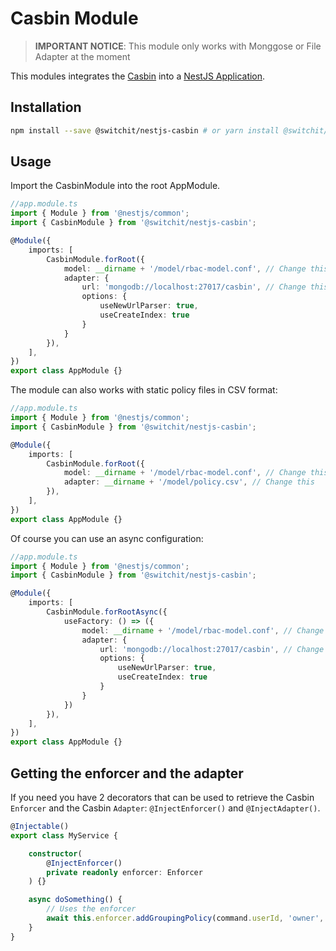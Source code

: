 # Casbin Module

> **IMPORTANT NOTICE**: This module only works with Monggose or File Adapter at the moment
>

This modules integrates the [Casbin](https://casbin.org) into a [NestJS Application](https://nestjs.com).

## Installation

```bash
npm install --save @switchit/nestjs-casbin # or yarn install @switchit/nestjs-casbin
```

## Usage

Import the CasbinModule into the root AppModule.

```typescript
//app.module.ts
import { Module } from '@nestjs/common';
import { CasbinModule } from '@switchit/nestjs-casbin';

@Module({
    imports: [
        CasbinModule.forRoot({
            model: __dirname + '/model/rbac-model.conf', // Change this
            adapter: {
                url: 'mongodb://localhost:27017/casbin', // Change this
                options: {
                    useNewUrlParser: true,
                    useCreateIndex: true
                }
            }
        }),
    ],
})
export class AppModule {}
```

The module can also works with static policy files in CSV format:

```typescript
//app.module.ts
import { Module } from '@nestjs/common';
import { CasbinModule } from '@switchit/nestjs-casbin';

@Module({
    imports: [
        CasbinModule.forRoot({
            model: __dirname + '/model/rbac-model.conf', // Change this
            adapter: __dirname + '/model/policy.csv', // Change this
        }),
    ],
})
export class AppModule {}
```

Of course you can use an async configuration:

```typescript
//app.module.ts
import { Module } from '@nestjs/common';
import { CasbinModule } from '@switchit/nestjs-casbin';

@Module({
    imports: [
        CasbinModule.forRootAsync({
            useFactory: () => ({
                model: __dirname + '/model/rbac-model.conf', // Change this
                adapter: {
                    url: 'mongodb://localhost:27017/casbin', // Change this
                    options: {
                        useNewUrlParser: true,
                        useCreateIndex: true
                    }
                }
            })
        }),
    ],
})
export class AppModule {}
```

## Getting the enforcer and the adapter

If you need you have 2 decorators that can be used to retrieve the Casbin `Enforcer` and the Casbin `Adapter`: 
`@InjectEnforcer()` and `@InjectAdapter()`.

```typescript
@Injectable()
export class MyService {

    constructor(
        @InjectEnforcer()
        private readonly enforcer: Enforcer
    ) {}

    async doSomething() {
        // Uses the enforcer
        await this.enforcer.addGroupingPolicy(command.userId, 'owner', command.organizationId);
    }
}
```
